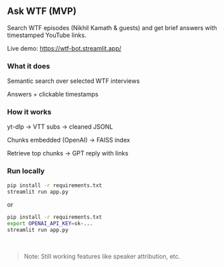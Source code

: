 ## Ask WTF (MVP)

Search WTF episodes (Nikhil Kamath & guests) and get brief answers with timestamped YouTube links.

Live demo: https://wtf-bot.streamlit.app/

### What it does

Semantic search over selected WTF interviews

Answers + clickable timestamps

### How it works

yt-dlp → VTT subs → cleaned JSONL

Chunks embedded (OpenAI) → FAISS index

Retrieve top chunks → GPT reply with links

### Run locally

```bash
pip install -r requirements.txt
streamlit run app.py
```

or

```bash
pip install -r requirements.txt
export OPENAI_API_KEY=sk-...
streamlit run app.py
```
<br>

> Note: Still working features like speaker attribution, etc.